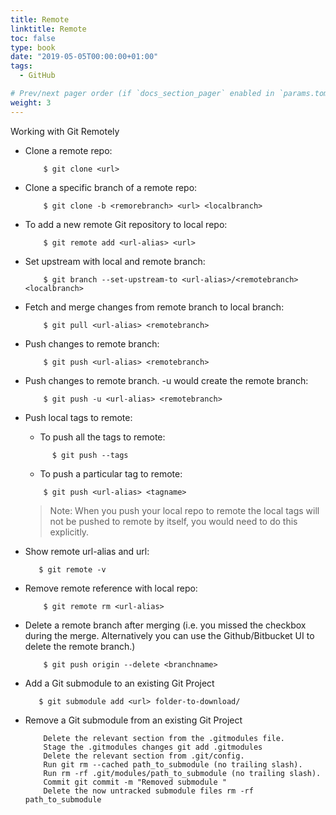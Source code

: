 ```yaml
---
title: Remote
linktitle: Remote
toc: false
type: book
date: "2019-05-05T00:00:00+01:00"
tags:
  - GitHub

# Prev/next pager order (if `docs_section_pager` enabled in `params.toml`)
weight: 3
---
```


Working with Git Remotely

<!--more-->

* Clone a remote repo:
  ```
      $ git clone <url>
  ```
* Clone a specific branch of a remote repo:
  ```
      $ git clone -b <remorebranch> <url> <localbranch>
  ```
* To add a new remote Git repository to local repo:
  ```
      $ git remote add <url-alias> <url>
  ```
* Set upstream with local and remote branch:
  ```
      $ git branch --set-upstream-to <url-alias>/<remotebranch> <localbranch>
  ```
* Fetch and merge changes from remote branch to local branch:
  ```
      $ git pull <url-alias> <remotebranch>
  ```
* Push changes to remote branch:
  ```
      $ git push <url-alias> <remotebranch>
  ```
* Push changes to remote branch. -u would create the remote branch:
  ```
      $ git push -u <url-alias> <remotebranch>
  ```
* Push local tags to remote:
	* To push all the tags to remote:
  	```
          $ git push --tags
    ```
    * To push a particular tag to remote:  
    ```
        $ git push <url-alias> <tagname>
    ```
  > Note: When you push your local repo to remote the local tags will not be pushed to remote by itself, you would need to do this explicitly.

* Show remote url-alias and url:
  ```
     $ git remote -v
  ```
* Remove remote reference with local repo:
  ```
      $ git remote rm <url-alias>
  ```
* Delete a remote branch after merging
(i.e. you missed the checkbox during the merge.              Alternatively you can use the Github/Bitbucket UI to delete the remote branch.)
  ```
      $ git push origin --delete <branchname>
  ```
* Add a Git submodule to an existing Git Project
  ```
     $ git submodule add <url> folder-to-download/
  ```
* Remove a Git submodule from an existing Git Project
  ```
      Delete the relevant section from the .gitmodules file.
      Stage the .gitmodules changes git add .gitmodules
      Delete the relevant section from .git/config.
      Run git rm --cached path_to_submodule (no trailing slash).
      Run rm -rf .git/modules/path_to_submodule (no trailing slash).
      Commit git commit -m "Removed submodule "
      Delete the now untracked submodule files rm -rf path_to_submodule
  ```
